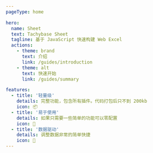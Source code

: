 ```yaml
---
pageType: home

hero:
  name: Sheet
  text: Tachybase Sheet
  tagline: 基于 JavaScript 快速构建 Web Excel
  actions:
    - theme: brand
      text: 介绍
      link: /guides/introduction
    - theme: alt
      text: 快速开始
      link: /guides/summary

features:
  - title: '轻量级'
    details: 完整功能，包含所有插件。代码打包后只不到 200kb
    icon: 📦
  - title: '易于使用'
    details: 如果只需要一些简单的功能可以零配置
    icon: 🎨
  - title: '数据驱动'
    details: 调整数据非常的简单快捷
    icon: 🚀
---
```


